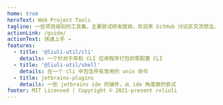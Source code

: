 ```yaml
---
home: true
heroText: Web Project Tools
tagline: 一些项目级别的工具集，主要尝试研发提效，欢迎来 GitHub 讨论区交流想法。
actionLink: /guide/
actionText: 快速上手 →
features:
  - title: '@liuli-util/cli'
    details: 一个针对于库和 CLI 应用程序打包的零配置 CLI
  - title: '@liuli-util/shell'
    details: 在一个 cli 中包含所有常用的 unix 命令
  - title: jetbrains-plugins
    details: 一些 jetbrains ide 的插件，从 ide 角度做的尝试
footer: MIT Licensed | Copyright © 2021-present rxliuli
---
```

